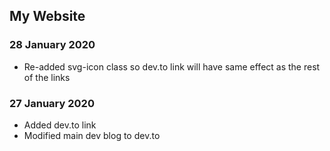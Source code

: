 ## My Website

### 28 January 2020
- Re-added svg-icon class so dev.to link will have same effect as the rest of the links

### 27 January 2020
- Added dev.to link
- Modified main dev blog to dev.to

